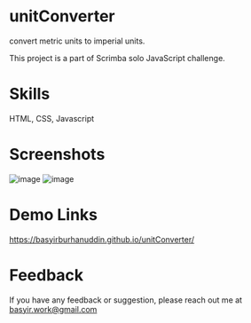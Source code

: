 # unitConverter
convert metric units to imperial units.

This project is a part of Scrimba solo JavaScript challenge.

# Skills

HTML,
CSS,
Javascript

# Screenshots
![image](https://user-images.githubusercontent.com/48007705/177305053-706df81d-c768-4f4c-9647-b5ba16adaac1.png)
![image](https://user-images.githubusercontent.com/48007705/177305302-6c50b5bb-9332-4076-b981-24b94bc54d43.png)



# Demo Links 

https://basyirburhanuddin.github.io/unitConverter/

# Feedback

If you have any feedback or suggestion, please reach out me at basyir.work@gmail.com

